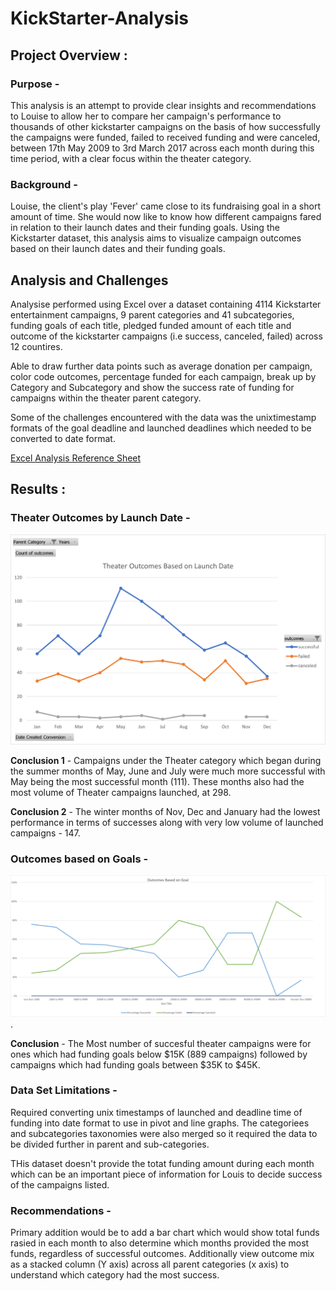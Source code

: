 # KickStarter-Analysis

## Project Overview : 

### Purpose -

This analysis is an attempt to provide clear insights and recommendations to Louise to allow her to compare her campaign's performance to thousands of other  kickstarter campaigns on the basis of how successfully the campaigns were funded, failed to received funding and were canceled, between 17th May 2009 to 3rd March 2017 across each month during this time period, with a clear focus within the theater category. 

### Background - 
Louise, the client's play 'Fever' came close to its fundraising goal in a short amount of time. She would now like  to know how different campaigns fared in relation to their launch dates and their funding goals. Using the Kickstarter dataset, this analysis aims to visualize campaign outcomes based on their launch dates and their funding goals.

## Analysis and Challenges

Analysise performed using Excel over a dataset containing 4114 Kickstarter entertainment campaigns,  9 parent categories and 41 subcategories,  funding goals of each title,  pledged funded amount of each title and outcome of the kickstarter campaigns (i.e success, canceled, failed) across 12 countires. 

Able to draw further data points such as average donation per campaign, color code outcomes, percentage funded for each campaign, break up by Category and Subcategory and show the success rate of funding for campaigns within the theater parent category. 

Some of the challenges encountered with the data was the unixtimestamp formats of the goal deadline and launched deadlines which needed to be converted to date format. 

[Excel Analysis Reference Sheet](https://github.com/ishan9220/kickstarter-analysis/blob/main/Kickstarter_Challenge.xlsx)

## Results : 

### Theater Outcomes by Launch Date -

![Theater_Outcomes_vs_Launch](https://github.com/ishan9220/kickstarter-analysis/blob/main/Theater_Outcomes_vs_Launch.png)

**Conclusion 1** -
 Campaigns under the Theater category which began during the summer months of May, June and July were much more successful with May being the most successful month (111). These months also had the most volume of Theater campaigns launched, at 298. 

**Conclusion 2** -
The winter months of Nov, Dec and January had the lowest performance in terms of successes  along with very low volume of launched campaigns - 147. 

### Outcomes based on Goals - 

![Outcomes_vs_Goals](https://github.com/ishan9220/kickstarter-analysis/blob/main/Outcomes_vs_Goals.png).

**Conclusion** -
The Most number of succesful theater campaigns were for ones which had funding goals below $15K (889 campaigns) followed by campaigns which had funding goals between $35K to $45K.

### Data Set Limitations - 

Required converting unix timestamps of launched and deadline time of funding into date format to use in pivot and line graphs. The categoriees and subcategories taxonomies were also merged so it required the data to be divided further in parent and sub-categories. 

THis dataset doesn't provide the totat funding amount during each month which can be an important piece of information for Louis to decide success of the campaigns listed. 

### Recommendations -

Primary addition would be to add a bar chart which would show total funds rasied in each month to also determine which months provided the most funds, regardless of successful outcomes. 
Additionally view outcome mix as a stacked column (Y axis) across all parent categories (x axis) to understand which category had the most success.


